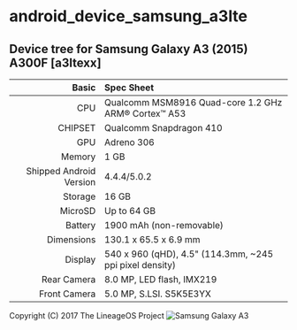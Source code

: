 # android_device_samsung_a3lte

## Device tree for Samsung Galaxy A3 (2015) A300F [a3ltexx]

Basic   | Spec Sheet
-------:|:-------------------------
CPU     | Qualcomm MSM8916 Quad-core 1.2 GHz ARM® Cortex™ A53
CHIPSET | Qualcomm Snapdragon 410
GPU     | Adreno 306
Memory  |  1 GB
Shipped Android Version | 4.4.4/5.0.2
Storage | 16 GB
MicroSD | Up to 64 GB
Battery | 1900 mAh (non-removable)
Dimensions | 130.1 x 65.5 x 6.9 mm
Display | 540 x 960 (qHD), 4.5" (114.3mm, ~245 ppi pixel density)
Rear Camera  | 8.0 MP, LED flash, IMX219
Front Camera | 5.0 MP, S.LSI. S5K5E3YX

Copyright (C) 2017 The LineageOS Project
![Samsung Galaxy A3](http://cdn2.gsmarena.com/vv/pics/samsung/samsung-a3-3.jpg "Samsung Galaxy A3")
